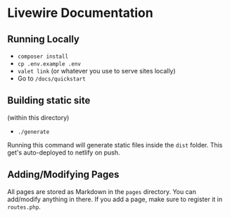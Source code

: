 # Livewire Documentation

## Running Locally
* `composer install`
* `cp .env.example .env`
* `valet link` (or whatever you use to serve sites locally)
* Go to `/docs/quickstart`

## Building static site
(within this directory)

* `./generate`

Running this command will generate static files inside the `dist` folder. This get's auto-deployed to netlify on push.

## Adding/Modifying Pages

All pages are stored as Markdown in the `pages` directory. You can add/modify anything in there. If you add a page, make sure to register it in `routes.php`.

